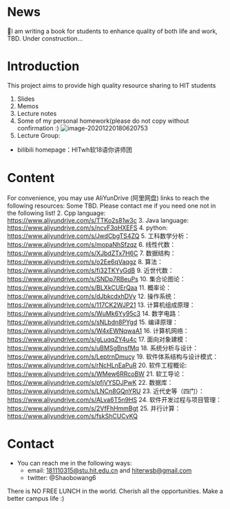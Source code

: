 # News
:green_apple:I am writing a book for students to enhance quality of both life and work, TBD. Under construction...

# Introduction
This project aims to provide high quality resource sharing to HIT students
1. Slides
2. Memos
3. Lecture notes
4. Some of my personal homework(please do not copy without confirmation :) 
  ![image-20201220180620753](https://i.loli.net/2020/12/20/5nZpCX6OxjsqELI.png)
5. Lecture Group:
- bilibili homepage：HITwh软18语你讲师团

# Content
For convenience, you may use AliYunDrive (阿里网盘) links to reach the following resources: Some TBD. Please contact me if you need one not in the following list!
2. Cpp language: https://www.aliyundrive.com/s/TTKo2s81w3c
3. Java language: https://www.aliyundrive.com/s/ncvF3qHXEFS
4. python: https://www.aliyundrive.com/s/JwdCbgTS4ZQ
5. 工科数学分析：https://www.aliyundrive.com/s/mopaNhSfzqz
6. 线性代数：https://www.aliyundrive.com/s/XJbdZTx7H6C
7. 数据结构：https://www.aliyundrive.com/s/o2Ee6qVaqgz
8. 算法：https://www.aliyundrive.com/s/fi32TKYyGdB
9. 近世代数：https://www.aliyundrive.com/s/SNDp7RBeuPs
10. 集合论图论：https://www.aliyundrive.com/s/BLXkCUErQaa
11. 概率论：https://www.aliyundrive.com/s/dJbkcdxhDVy
12. 操作系统：https://www.aliyundrive.com/s/117CK2WJP21
13. 计算机组成原理：https://www.aliyundrive.com/s/WuMk6Yy95c3
14. 数字电路：https://www.aliyundrive.com/s/sNLbdn8PYgd
15. 编译原理：https://www.aliyundrive.com/s/W4xEWNqwaA1
16. 计算机网络：https://www.aliyundrive.com/s/gLuqqZY4u4c
17. 面向对象建模：https://www.aliyundrive.com/s/uBMSgBnsfMq
18. 系统分析与设计：https://www.aliyundrive.com/s/LeptrnDmucy
19. 软件体系结构与设计模式：https://www.aliyundrive.com/s/rNcHLnEaPuR
20. 软件工程概论: https://www.aliyundrive.com/s/WMew6RRcoBW
21. 软工导论：https://www.aliyundrive.com/s/pfjVYSDJPwK
22. 数据库：https://www.aliyundrive.com/s/LNCn8GQnYRU
23. 近代史等（四门）：https://www.aliyundrive.com/s/ALva6T5n9HS
24. 软件开发过程与项目管理：https://www.aliyundrive.com/s/2VfFhHmmBgt
25. 并行计算：https://www.aliyundrive.com/s/fskShCUCvKQ

# Contact
- You can reach me in the following ways:
  - email: 181110315@stu.hit.edu.cn and hiterwsb@gmail.com
  - twitter: @Shaobowang6

There is NO FREE LUNCH in the world. Cherish all the opportunities. Make a better campus life :)
